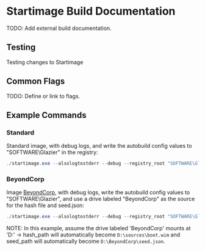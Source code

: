 # Startimage Build Documentation

<!--* freshness: { owner: 'dantsek' reviewed: '2020-09-02' } *-->



TODO: Add external build documentation.

## Testing

Testing changes to Startimage

## Common Flags

TODO: Define or link to flags.

## Example Commands

### Standard

Standard image, with debug logs, and write the autobuild config values to
"SOFTWARE\Glazier" in the registry:

```powershell
./startimage.exe --alsologtostderr --debug --registry_root "SOFTWARE\Glazier" trusted --config_server "https://glazier.com/sign"
```

### BeyondCorp

Image [BeyondCorp](https://github.com/google/fresnel), with debug logs, write
the autobuild config values to "SOFTWARE\Glazier", and use a drive labeled
"BeyondCorp" as the source for the hash file and seed.json:

```powershell
./startimage.exe --alsologtostderr --debug --registry_root "SOFTWARE\Glazier" beyondcorp --sign_endpoint "https://glazier.com/sign" --drive_label "BeyondCorp" --hash_path "sources\boot.wim" --seed_path "BeyondCorp\seed.json"
```

NOTE: In this example, assume the drive labeled 'BeyondCorp' mounts at 'D:' ->
hash_path will automatically become `D:\sources\boot.wim` and seed_path will
automatically become `D:\BeyondCorp\seed.json`.
